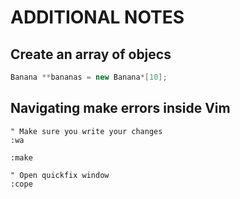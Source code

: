 # ADDITIONAL NOTES

## Create an array of objecs

```cpp
Banana **bananas = new Banana*[10];
```

## Navigating make errors inside Vim

```vim
" Make sure you write your changes
:wa

:make

" Open quickfix window
:cope
```
